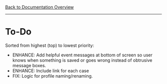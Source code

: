 [Back to Documentation Overview](README.md)

---

# To-Do

Sorted from highest (top) to lowest priority:

- ENHANCE: Add helpful event messages at bottom of screen so user knows when something is saved or goes wrong instead of obtrusive message boxes.
- ENHANCE: Include link for each case
- FIX: Logic for profile naming/renaming.
